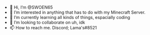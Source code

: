 - 👋 Hi, I’m @SWOEN65
- 👀 I’m interested in anything that has to do with my Minecraft Server.
- 🌱 I’m currently learning all kinds of things, espacially coding
- 💞️ I’m looking to collaborate on uh, idk
- 📫 How to reach me. Discord; Lama's#8521

<!---
SWOEN65/SWOEN65 is a ✨ special ✨ repository because its `README.md` (this file) appears on your GitHub profile.
You can click the Preview link to take a look at your changes.
--->
